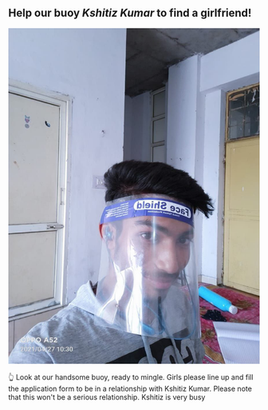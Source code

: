 ## Help our buoy *Kshitiz Kumar* to find a girlfriend!

![1](photo6161170211936513734.jpg)

:point_up_2: Look at our handsome buoy, ready to mingle. Girls please line up and fill the application form to be in a relationship with Kshitiz Kumar.
Please note that this won't be a serious relationship. Kshitiz is very busy 

